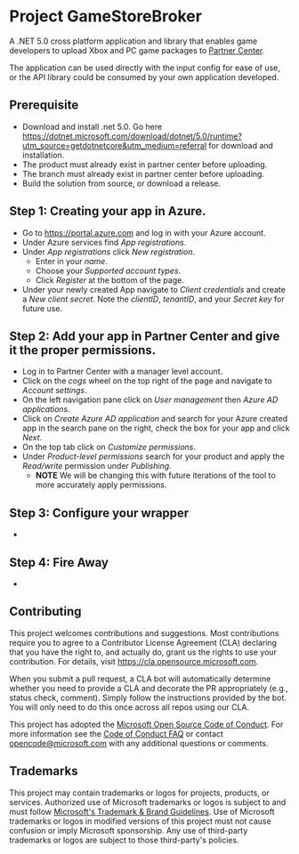 # Project GameStoreBroker

A .NET 5.0 cross platform application and library that enables game developers to upload Xbox and PC game packages to [Partner Center](https://partner.microsoft.com/).

The application can be used directly with the input config for ease of use, or the API library could be consumed by your own application developed.

## Prerequisite

- Download and install .net 5.0. Go here https://dotnet.microsoft.com/download/dotnet/5.0/runtime?utm_source=getdotnetcore&utm_medium=referral for download and installation.
- The product must already exist in partner center before uploading.
- The branch must already exist in partner center before uploading.
- Build the solution from source, or download a release.

## Step 1: Creating your app in Azure.

- Go to https://portal.azure.com and log in with your Azure account.
- Under Azure services find _App registrations_.
- Under _App registrations_ click _New registration_.
  - Enter in your _name_.
  - Choose your _Supported account types_.
  - Click _Register_ at the bottom of the page.
- Under your newly created App navigate to _Client credentials_ and create a _New client secret_. Note the _clientID_, _tenantID_, and your _Secret key_ for future use.
  
## Step 2: Add your app in Partner Center and give it the proper permissions.

- Log in to Partner Center with a manager level account. 
- Click on the _cogs_ wheel on the top right of the page and navigate to _Account settings_.
- On the left navigation pane click on _User management_ then _Azure AD applications_.
- Click on _Create Azure AD application_ and search for your Azure created app in the search pane on the right, check the box for your app and click _Next_.
- On the top tab click on _Customize permissions_.
- Under _Product-level permissions_ search for your product and apply the _Read/write_ permission under _Publishing_.
  - **NOTE** We will be changing this with future iterations of the tool to more accurately apply permissions.

## Step 3: Configure your wrapper

- 

## Step 4: Fire Away

- 

## Contributing

This project welcomes contributions and suggestions.  Most contributions require you to agree to a
Contributor License Agreement (CLA) declaring that you have the right to, and actually do, grant us
the rights to use your contribution. For details, visit https://cla.opensource.microsoft.com.

When you submit a pull request, a CLA bot will automatically determine whether you need to provide
a CLA and decorate the PR appropriately (e.g., status check, comment). Simply follow the instructions
provided by the bot. You will only need to do this once across all repos using our CLA.

This project has adopted the [Microsoft Open Source Code of Conduct](https://opensource.microsoft.com/codeofconduct/).
For more information see the [Code of Conduct FAQ](https://opensource.microsoft.com/codeofconduct/faq/) or
contact [opencode@microsoft.com](mailto:opencode@microsoft.com) with any additional questions or comments.

## Trademarks

This project may contain trademarks or logos for projects, products, or services. Authorized use of Microsoft 
trademarks or logos is subject to and must follow 
[Microsoft's Trademark & Brand Guidelines](https://www.microsoft.com/en-us/legal/intellectualproperty/trademarks/usage/general).
Use of Microsoft trademarks or logos in modified versions of this project must not cause confusion or imply Microsoft sponsorship.
Any use of third-party trademarks or logos are subject to those third-party's policies.
